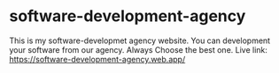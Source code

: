 # software-development-agency
This is my software-developmet agency website. You can development your software from our agency. Always Choose the best one. 
Live link: 
https://software-development-agency.web.app/
